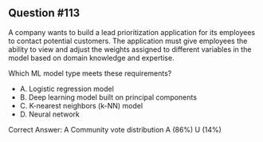 ## Question #113

A company wants to build a lead prioritization application for its employees to contact potential customers. The application must give employees the ability to view and adjust the weights assigned to different variables in the model based on domain knowledge and expertise.

Which ML model type meets these requirements?

- A. Logistic regression model
- B. Deep learning model built on principal components
- C. K-nearest neighbors (k-NN) model
- D. Neural network 

Correct Answer: 
A Community vote distribution A (86%) U (14%)